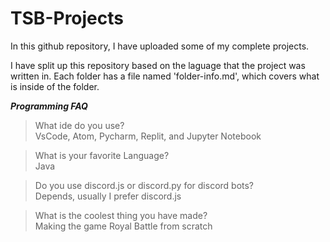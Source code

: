 # TSB-Projects
In this github repository, I have uploaded some of my complete projects.

I have split up this repository based on the laguage that the project was written in.
Each folder has a file named 'folder-info.md', which covers what is inside of the folder.

___Programming FAQ___

>What ide do you use?          
>VsCode, Atom, Pycharm, Replit, and Jupyter Notebook

>What is your favorite Language?        
>Java

>Do you use discord.js or discord.py for discord bots?      
>Depends, usually I prefer discord.js

>What is the coolest thing you have made?         
>Making the game Royal Battle from scratch
